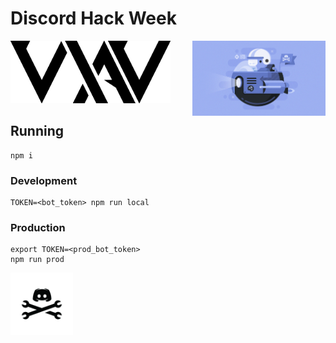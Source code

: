 # Discord Hack Week

<img src="./img/logo_trans_black.png" height="100" /><img src="./img/hack_wump_ship.png" height="120" align="right" />

## Running

```
npm i
```

### Development

```
TOKEN=<bot_token> npm run local
```

### Production

```
export TOKEN=<prod_bot_token>
npm run prod
```

<img src="./img/hack_pirate_black.png" height="100" />
